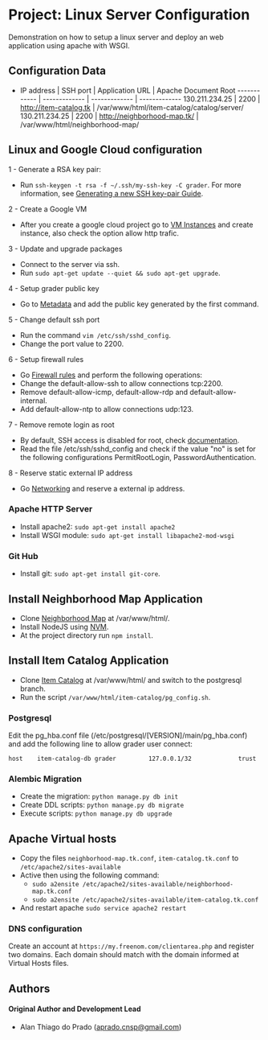 # Project: Linux Server Configuration

Demonstration on how to setup a linux server and deploy an web application using apache with WSGI.

## Configuration Data

* IP address | SSH port | Application URL | Apache Document Root
------------ | ------------- | ------------- | -------------
130.211.234.25 | 2200 | http://item-catalog.tk | /var/www/html/item-catalog/catalog/server/
130.211.234.25 | 2200 | http://neighborhood-map.tk/ | /var/www/html/neighborhood-map/

## Linux and Google Cloud configuration

1 - Generate a RSA key pair:
* Run `ssh-keygen -t rsa -f ~/.ssh/my-ssh-key -C grader`. For more information, see [Generating a new SSH key-pair Guide](https://cloud.google.com/compute/docs/instances/connecting-to-instance#generatesshkeypair).

2 - Create a Google VM
* After you create a google cloud project go to [VM Instances](https://console.cloud.google.com/compute/instances) and create instance, also check the option allow http trafic.

3 - Update and upgrade packages
 * Connect to the server via ssh.
 * Run `sudo apt-get update --quiet && sudo apt-get upgrade`.

4 - Setup grader public key 
* Go to [Metadata](https://console.cloud.google.com/compute/metadata/sshKeys) and add the public key generated by the first command.

5 - Change default ssh port
* Run the command `vim /etc/ssh/sshd_config`.
* Change the port value to 2200.

6 - Setup firewall rules
* Go [Firewall rules](https://console.cloud.google.com/networking/firewalls/list) and perform the following operations:
* Change the default-allow-ssh to allow connections tcp:2200.
* Remove default-allow-icmp, default-allow-rdp and default-allow-internal.
* Add default-allow-ntp to allow connections udp:123.

7 - Remove remote login as root
* By default, SSH access is disabled for root, check [documentation](https://cloud.google.com/compute/docs/instances/adding-removing-ssh-keys).
* Read the file /etc/ssh/sshd_config and check if the value "no" is set for the following configurations PermitRootLogin, PasswordAuthentication.

8 - Reserve static external IP address
* Go [Networking](https://console.cloud.google.com/networking/addresses/list) and reserve a external ip address.

### Apache HTTP Server

* Install apache2: `sudo apt-get install apache2`
* Install WSGI module: `sudo apt-get install libapache2-mod-wsgi`

### Git Hub

* Install git: `sudo apt-get install git-core`.

## Install Neighborhood Map Application

* Clone [Neighborhood Map](https://github.com/AlanPrado/neighborhood-map.git) at /var/www/html/. 
* Install NodeJS using [NVM](https://github.com/creationix/nvm).
* At the project directory run `npm install`.

## Install Item Catalog Application

* Clone [Item Catalog](https://github.com/AlanPrado/item-catalog.git) at /var/www/html/ and switch to the postgresql branch. 
* Run the script `/var/www/html/item-catalog/pg_config.sh`.

### Postgresql

Edit the pg_hba.conf file (/etc/postgresql/[VERSION]/main/pg_hba.conf) and add the following line to allow grader user connect:

```
host    item-catalog-db grader         127.0.0.1/32             trust
```

### Alembic Migration

* Create the migration: `python manage.py db init`
* Create DDL scripts: `python manage.py db migrate`
* Execute scripts: `python manage.py db upgrade`

## Apache Virtual hosts

* Copy the files `neighborhood-map.tk.conf`, `item-catalog.tk.conf` to `/etc/apache2/sites-available`
* Active then using the following command: 
	- `sudo a2ensite /etc/apache2/sites-available/neighborhood-map.tk.conf`
	- `sudo a2ensite /etc/apache2/sites-available/item-catalog.tk.conf`
* And restart apache `sudo service apache2 restart`

### DNS configuration

Create an account at `https://my.freenom.com/clientarea.php` and register two domains.
Each domain should match with the domain informed at Virtual Hosts files.

## Authors

#### Original Author and Development Lead

- Alan Thiago do Prado (aprado.cnsp@gmail.com)